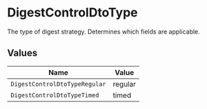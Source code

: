 # DigestControlDtoType

The type of digest strategy. Determines which fields are applicable.


## Values

| Name                          | Value                         |
| ----------------------------- | ----------------------------- |
| `DigestControlDtoTypeRegular` | regular                       |
| `DigestControlDtoTypeTimed`   | timed                         |